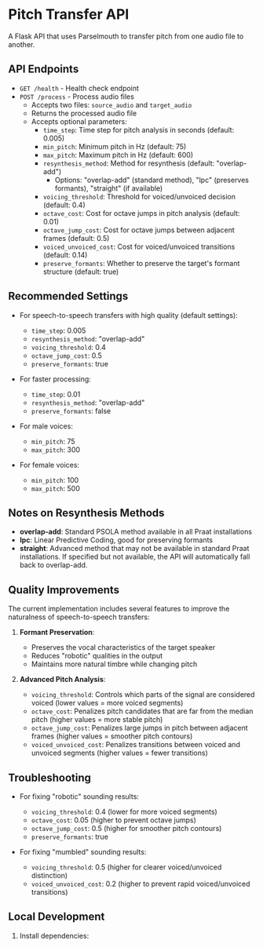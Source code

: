 # Pitch Transfer API

A Flask API that uses Parselmouth to transfer pitch from one audio file to another.

## API Endpoints

- `GET /health` - Health check endpoint
- `POST /process` - Process audio files
  - Accepts two files: `source_audio` and `target_audio`
  - Returns the processed audio file
  - Accepts optional parameters:
    - `time_step`: Time step for pitch analysis in seconds (default: 0.005)
    - `min_pitch`: Minimum pitch in Hz (default: 75)
    - `max_pitch`: Maximum pitch in Hz (default: 600)
    - `resynthesis_method`: Method for resynthesis (default: "overlap-add")
      - Options: "overlap-add" (standard method), "lpc" (preserves formants), "straight" (if available)
    - `voicing_threshold`: Threshold for voiced/unvoiced decision (default: 0.4)
    - `octave_cost`: Cost for octave jumps in pitch analysis (default: 0.01)
    - `octave_jump_cost`: Cost for octave jumps between adjacent frames (default: 0.5)
    - `voiced_unvoiced_cost`: Cost for voiced/unvoiced transitions (default: 0.14)
    - `preserve_formants`: Whether to preserve the target's formant structure (default: true)

## Recommended Settings

- For speech-to-speech transfers with high quality (default settings): 
  - `time_step`: 0.005
  - `resynthesis_method`: "overlap-add"
  - `voicing_threshold`: 0.4
  - `octave_jump_cost`: 0.5
  - `preserve_formants`: true

- For faster processing: 
  - `time_step`: 0.01
  - `resynthesis_method`: "overlap-add"
  - `preserve_formants`: false

- For male voices:
  - `min_pitch`: 75
  - `max_pitch`: 300

- For female voices:
  - `min_pitch`: 100
  - `max_pitch`: 500

## Notes on Resynthesis Methods

- **overlap-add**: Standard PSOLA method available in all Praat installations
- **lpc**: Linear Predictive Coding, good for preserving formants
- **straight**: Advanced method that may not be available in standard Praat installations. If specified but not available, the API will automatically fall back to overlap-add.

## Quality Improvements

The current implementation includes several features to improve the naturalness of speech-to-speech transfers:

1. **Formant Preservation**: 
   - Preserves the vocal characteristics of the target speaker
   - Reduces "robotic" qualities in the output
   - Maintains more natural timbre while changing pitch

2. **Advanced Pitch Analysis**:
   - `voicing_threshold`: Controls which parts of the signal are considered voiced (lower values = more voiced segments)
   - `octave_cost`: Penalizes pitch candidates that are far from the median pitch (higher values = more stable pitch)
   - `octave_jump_cost`: Penalizes large jumps in pitch between adjacent frames (higher values = smoother pitch contours)
   - `voiced_unvoiced_cost`: Penalizes transitions between voiced and unvoiced segments (higher values = fewer transitions)

## Troubleshooting

- For fixing "robotic" sounding results:
  - `voicing_threshold`: 0.4 (lower for more voiced segments)
  - `octave_cost`: 0.05 (higher to prevent octave jumps)
  - `octave_jump_cost`: 0.5 (higher for smoother pitch contours)
  - `preserve_formants`: true

- For fixing "mumbled" sounding results:
  - `voicing_threshold`: 0.5 (higher for clearer voiced/unvoiced distinction)
  - `voiced_unvoiced_cost`: 0.2 (higher to prevent rapid voiced/unvoiced transitions)

## Local Development

1. Install dependencies:
